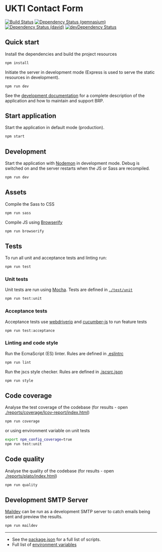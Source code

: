 # UKTI Contact Form
[![Build Status](https://img.shields.io/travis/UKTradeInvestment/contact-ukti.svg?style=flat-square)](https://travis-ci.org/UKTradeInvestment/contact-ukti)
[![Dependency Status (gemnasium)](https://img.shields.io/gemnasium/UKTradeInvestment/contact-ukti.svg?style=flat-square&label=dependencies%20%28Gemnasium%29)](https://gemnasium.com/UKTradeInvestment/contact-ukti)
[![Dependency Status (david)](https://img.shields.io/david/UKTradeInvestment/contact-ukti.svg?style=flat-square&label=dependencies%20%28David%29)](https://david-dm.org/UKTradeInvestment/contact-ukti)
[![devDependency Status](https://img.shields.io/david/dev/UKTradeInvestment/contact-ukti.svg?style=flat-square&label=devDependencies%20%28David%29)](https://david-dm.org/UKTradeInvestment/contact-ukti#info=devDependencies)

## Quick start
Install the dependencies and build the project resources

```bash
npm install
```

Initiate the server in development mode (Express is used to serve the static resources in development).

```bash
npm run dev
```

See the [development documentation](./documentation/DEVELOPMENT.MD) for a complete description of the application and how to maintain and support BRP.

## Start application
Start the application in default mode (production).

```bash
npm start
```

## Development
Start the application with [Nodemon](https://www.npmjs.com/package/nodemon) in development mode. Debug is switched on and the server restarts when the JS or Sass are recompiled.

```bash
npm run dev
```

## Assets
Compile the Sass to CSS

```bash
npm run sass
```

Compile JS using [Browserify](http://browserify.org/)

```bash
npm run browserify
```

## Tests
To run all unit and acceptance tests and linting run:

```bash
npm run test
```

### Unit tests
Unit tests are run using [Mocha](https://mochajs.org/). Tests are defined in [`./test/unit`](./test/unit/)

```bash
npm run test:unit
```

### Acceptance tests
Acceptance tests use [webdriverio](http://webdriver.io/) and [cucumber-js](https://github.com/cucumber/cucumber-js) to run feature tests

```bash
npm run test:acceptance
```

### Linting and code style
Run the EcmaScript (ES) linter.  Rules are defined in [.eslintrc](./.eslintrc)

```bash
npm run lint
```

Run the jscs style checker. Rules are defined in [.jscsrc.json](./.jscsrc.json)

```bash
npm run style
```

## Code coverage
Analyse the test coverage of the codebase (for results - open [./reports/coverage/lcov-report/index.html](./reports/coverage/lcov-report/index.html))

```bash
npm run coverage
```

or using environment variable on unit tests

```bash
export npm_config_coverage=true
npm run test:unit
```

## Code quality
Analyse the quality of the codebase (for results - open [./reports/plato/index.html](./reports/plato/index.html))

```bash
npm run quality
```

## Development SMTP Server
[Maildev](http://djfarrelly.github.io/MailDev/) can be run as a development SMTP server to catch emails being sent and preview the results.

```bash
npm run maildev
```

--------------------------------------------------------------------------------

- See the [package.json](./package.json) for a full list of scripts.
- Full list of [environment variables](./documentation/ENVIRONMENT_VARIABLES.md)
